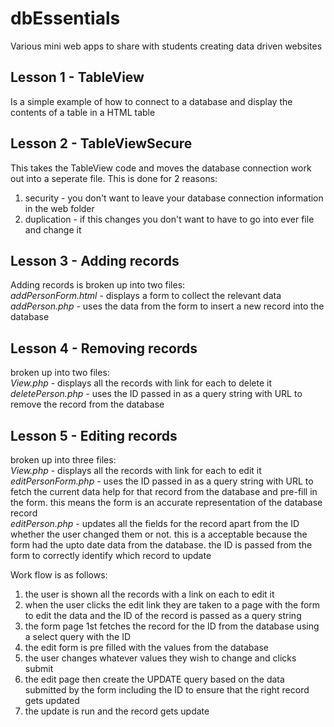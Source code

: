 # dbEssentials
Various mini web apps to share with students creating data driven websites

Lesson 1  - TableView
--------
Is a simple example of how to connect to a database and display the contents of a table in a HTML table


Lesson 2 - TableViewSecure
--------
This takes the TableView code and moves the database connection work out into a seperate file. This is done for 2 reasons:<br />
1. security - you don't want to leave your database connection information in the web folder<br />
2. duplication - if this changes you don't want to have to go into ever file and change it<br />


Lesson 3 - Adding records
--------
Adding records is broken up into two files:<br />
<i>addPersonForm.html</i> - displays a form to collect the relevant data<br />
<i>addPerson.php</i> - uses the data from the form to insert a new record into the database


Lesson 4 - Removing records
--------
broken up into two files:<br />
<i>View.php</i> - displays all the records with link for each to delete it<br />
<i>deletePerson.php</i> - uses the ID passed in as a query string with URL to remove the record from the database


Lesson 5 - Editing records
--------
broken up into three files:<br />
<i>View.php</i> - displays all the records with link for each to edit it<br />
<i>editPersonForm.php</i> - uses the ID passed in as a query string with URL to fetch the current data help for that record from the database and pre-fill in the form. this means the form is an accurate representation of the database record<br />
<i>editPerson.php</i> - updates all the fields for the record apart from the ID whether the user changed them or not. this is a acceptable because the form had the upto date data from the database. the ID is passed from the form to correctly identify which record to update


Work flow is as follows:
1. the user is shown all the records with a link on each to edit it
2. when the user clicks the edit link they are taken to a page with the form to edit the data and the ID of the record is passed as a query string
3. the form page 1st fetches the record for the ID from the database using a select query with the ID
4. the edit form is pre filled with the values from the database
5. the user changes whatever values they wish to change and clicks submit
6. the edit page then create the UPDATE query based on the data submitted by the form including the ID to ensure that the right record gets updated
7. the update is run and the record gets update
